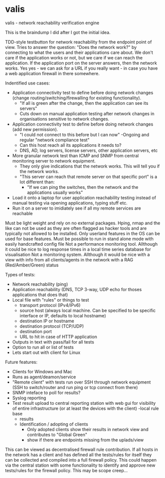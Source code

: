 # valis
valis - network reachability verification engine

This is the braindump I did after I got the initial idea.

TDD-style testbutton for network reachability from the endpoint point of view.
Tries to answer the question: "Does the network work?" by connecting to what the users and their applications care about.
We don't care if the application works or not, but we care if we can reach the application.
If the application port on the server answers, then the network works.
Yes yes - we can ask for a URL if you really want - in case you have  a web application firewall in there somewhere.

Indentified use cases:
- Application connectivity test to define before doing network changes (change routing/switching/firewalling for existing functionality).
	- "If all is green after the change, then the application can see its servers"
	- Cuts down on manual application testing after network changes in organisations sensitive to network changes.
- Application connectivity test to define before doing network changes (add new permission).
	- "I could not connect to this before but I can now"
-Ongoing and regular "network compliance test"
	- Can this host reach all its applications it needs to? 
	- DNS, AD, log servers, license servers, other application servers, etc
- More granular network test than ICMP and SNMP from central monitoring server to network equipment. 
	- They only give indications that the network works. This will tell you if the network works.
	- "This server can reach that remote server on that specific port" is a lot different than:
		- "If we can ping the switches, then the network and the applications usually works"
- Load it onto a laptop for user application reachability testing instead of manual testing via opening applications, typing stuff etc.
- Run it on a server to  imidiately see if all my remote services are reachable

Must be light weight and rely on no external packages. Hping, nmap and the like can not be used as they are often flagged as hacker tools and are typically not allowed to be installed. Only userland features in the OS can be used for base features.
Must be possible to run in stand alone mode with easily handcrafted config file
Not a performance monitoring tool. Allthough it could be nice to log response times in a local time series database for visualisation
Not a monitoring system. Allthough it would be nice with a view with info from all clients/agents in the network with a RAG (Red/Amber/Green) status


Types of tests:
- Network reachability (ping)
- Application reachability (DNS, TCP 3-way, UDP echo for thoses applications that does that)
- Local file with "rules" or things to test
	- transport protocol (IPv4/IPv6)
	- source host (always local machine.  Can be specified to be specific interface or IP, defaults to local hostname)
	- destination IP or hostname
	- destination protocol (TCP/UDP)
	- destination port
	- URL to hit in case of HTTP application
- Outputs in text with pass/fail for all tests
- Option to run all or list of tests
- Lets start out with client for Linux


Future features:
- Clients for Windows and Mac
- Runs as agent/deamon/service
- "Remote client" with tests run over SSH through network equipment (SSH to switch/router and run ping or tcp connect from there)
- SNMP inteface to poll for results?
- Syslog reporting
- Test result upload to central reporting station with web gui for visibility of entire infrastructure (or at least the devices with the client)
	 -local rule base
	- results
	- Identification  / adopting of clients
		- Only adopted clients show their results in network view and contributes to "Global Green"
		- show if there are endpoints missing from the uplads/view

This can be viewed as decentralised firewall rule contribution. If all hosts in the network has a client and has defined all the tests/rules for itself they can be collected and compiled into a full firewall policy. This could happen via the central station with some functionality to identify and approve new tests/rules for the firewall policy. This may be scope creep...
